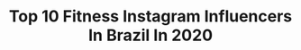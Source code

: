---
title: Top 10 Fitness Instagram Influencers In Brazil In 2020
description: >-
  Find top fitness Instagram influencers in Brazil in 2020. Most popular hashtags: #fashion #fitness #happy #beautiful.
platform: Instagram
profiles:
  - username: "gian_eidler"
    fullname: >-
      Giancarlo Eidler | VegEstrito
    location: "Brazil"
    followers: 43567
    engagement: 732
    commentsToLikes: 0.183598
    avatar: "https://scontent-ams4-1.cdninstagram.com/v/t51.2885-19/s150x150/53856001_564829257361078_6325279202463449088_n.jpg?_nc_ht=scontent-ams4-1.cdninstagram.com&_nc_ohc=OqEbEqVwKwEAX_dAGNe&oh=945d66cd40eb097273ca34efc2e851e7&oe=5EBD99E2"
    verified: false
    hashtags: "#refilequilibrium, #ibbl, #sorteio, #quartaequilibrada"
  - username: "patychanel"
    fullname: >-
      Patricia Chanel  🏋🏽‍♀️
    location: "Brazil"
    followers: 47769
    engagement: 773
    commentsToLikes: 0.045521
    avatar: "https://scontent-lhr8-1.cdninstagram.com/v/t51.2885-19/s320x320/91288889_1526204494211622_3322286774029385728_n.jpg?_nc_ht=scontent-lhr8-1.cdninstagram.com&_nc_ohc=lehid1gTEYUAX-vJmAd&oh=27db392140fd1ede45ff10dfc03a8ece&oe=5EB959CC"
    verified: false
    hashtags: "#fitchick, #fitmoms, #cleaneating, #fitgirl"
  - username: "dudassevero"
    fullname: >-
      Duda Severo
    location: "Brazil"
    followers: 6786
    engagement: 1493
    commentsToLikes: 0.046265
    avatar: "https://scontent-nrt1-1.cdninstagram.com/v/t51.2885-19/s320x320/89741195_669533570467911_2147470282061774848_n.jpg?_nc_ht=scontent-nrt1-1.cdninstagram.com&_nc_ohc=Ta-dChmI5HoAX9YY2gK&oh=6ff53592f56066492e5b972a7095b98f&oe=5EA41F38"
    verified: false
    hashtags: "#recep, #tebete, #fotografia, #revistastyletrends"
  - username: "yuricccosta"
    fullname: >-
      Yuri Costa
    location: "Brazil"
    followers: 98450
    engagement: 413
    commentsToLikes: 0.053431
    avatar: "https://scontent-lhr8-1.cdninstagram.com/v/t51.2885-19/s320x320/91428294_603531433567615_2386164738804416512_n.jpg?_nc_ht=scontent-lhr8-1.cdninstagram.com&_nc_ohc=5tMSZI-iu5EAX8NE4WW&oh=367b45c5d8144106222e5f7bde7f1fc8&oe=5EB94B69"
    verified: false
    hashtags: "#fashionblogger, #outfitblogger, #fitguys, #feliz"
  - username: "daphne.veld"
    fullname: >-
      Daphne
    location: "Brazil"
    followers: 6919
    engagement: 1568
    commentsToLikes: 0.213081
    avatar: "https://scontent-dub4-1.cdninstagram.com/v/t51.2885-19/s320x320/87296576_2742922962492270_800471828257570816_n.jpg?_nc_ht=scontent-dub4-1.cdninstagram.com&_nc_ohc=jSPAYHI5Lz0AX_-eadQ&oh=0e3bcae31e74d589744594ad25eddfc2&oe=5EA83177"
    verified: false
    hashtags: "#likeforlikes, #beauty, #gesponsord, #instadaily"
  - username: "jennifontes"
    fullname: >-
      Jennifer Fontes
    location: "Brazil"
    followers: 25088
    engagement: 482
    commentsToLikes: 0.089284
    avatar: "https://instagram.fkul8-1.fna.fbcdn.net/v/t51.2885-19/s320x320/78770884_1880213578807318_2712126784903577600_n.jpg?_nc_ht=instagram.fkul8-1.fna.fbcdn.net&_nc_ohc=bANyCrf1I1QAX-SSlvG&oh=ff9828c83dbb34f751f1231538c28fa6&oe=5E9B2DFD"
    verified: false
    hashtags: "#ficaemcasa"
  - username: "andrezamachh"
    fullname: >-
      Andreza Machado 🍀
    location: "Brazil"
    followers: 5771
    engagement: 997
    commentsToLikes: 0.078965
    avatar: "https://instagram.ffsz1-1.fna.fbcdn.net/v/t51.2885-19/s320x320/84350681_207188067089845_3327706447231320064_n.jpg?_nc_ht=instagram.ffsz1-1.fna.fbcdn.net&_nc_ohc=5g5gIDbws84AX9WZjYw&oh=a4b427cda7ab6fb0883d23b1fac9450b&oe=5E97BA42"
    verified: false
    hashtags: "#ruivasinspira, #ruivasradiantes, #barbieruiva, #fitnessgirl"
  - username: "samaraboueres"
    fullname: >-
      Samara Boueres
    location: "Brazil"
    followers: 21197
    engagement: 943
    commentsToLikes: 0.032560
    avatar: "https://scontent-ssn1-1.cdninstagram.com/v/t51.2885-19/s320x320/87311981_198638884830793_637971951066808320_n.jpg?_nc_ht=scontent-ssn1-1.cdninstagram.com&_nc_ohc=qbUCuf40VhwAX9FdNrb&oh=0f2e4b960f5ec1c1906c9cdb3ce3fbb1&oe=5E941F27"
    verified: false
    hashtags: ""
  - username: "phellyperenan"
    fullname: >-
      P H E L L Y P E
    location: "Brazil"
    followers: 102825
    engagement: 334
    commentsToLikes: 0.110123
    avatar: "https://scontent-ams4-1.cdninstagram.com/v/t51.2885-19/s320x320/23668197_1938649599789853_1454266520447221760_n.jpg?_nc_ht=scontent-ams4-1.cdninstagram.com&_nc_ohc=sNyGxpgaC6IAX-xc4di&oh=09e89dae02c5af350d93419d7292f5bf&oe=5EBB5E0C"
    verified: false
    hashtags: "#instagood, #fashion, #vscocam, #helic"
  - username: "thallytaanjos"
    fullname: >-
      Thallyta Maria Anjos Buique
    location: "Brazil"
    followers: 32378
    engagement: 367
    commentsToLikes: 0.120611
    avatar: "https://scontent-bos3-1.cdninstagram.com/v/t51.2885-19/s320x320/92703051_551657452404326_5207803118057684992_n.jpg?_nc_ht=scontent-bos3-1.cdninstagram.com&_nc_ohc=D3QNOJ0y68cAX9i-4j5&oh=fe27751c45b881e165dadd564336e032&oe=5EBBD706"
    verified: false
    hashtags: "#outonoinverno, #outonoinverno2020, #treinogluteo, #treinopanturrilha"
---
